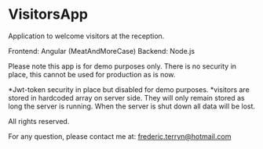 # VisitorsApp
Application to welcome visitors at the reception. 

Frontend: Angular (MeatAndMoreCase)
Backend: Node.js

Please note this app is for demo purposes only. There is no security in place, this cannot be used for production as is now. 

*Jwt-token security in place but disabled for demo purposes. 
*visitors are stored in hardcoded array on server side. 
They will only remain stored as long the server is running. When the server is shut down all data will be lost. 

All rights reserved. 

For any question, please contact me at: frederic.terryn@hotmail.com
